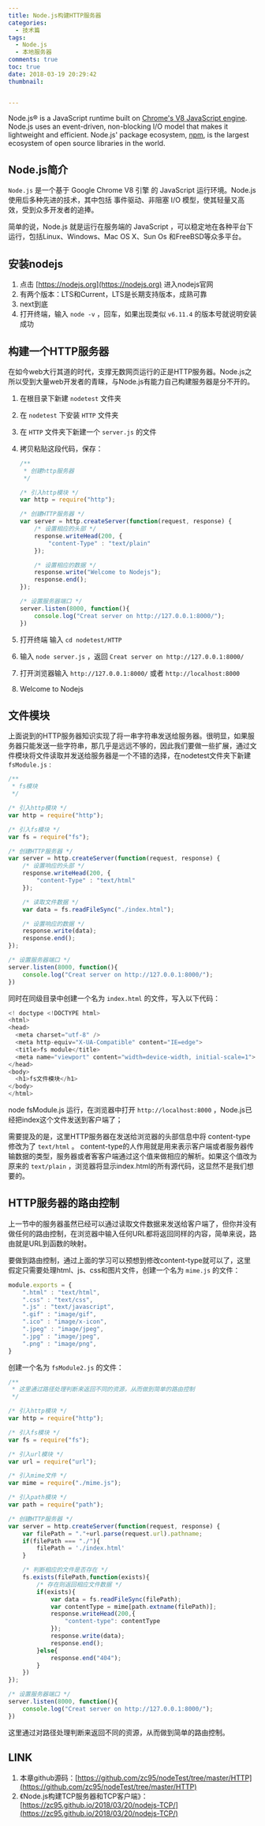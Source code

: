 ```yaml
---
title: Node.js构建HTTP服务器
categories:
  - 技术篇
tags:
  - Node.js
  - 本地服务器
comments: true
toc: true
date: 2018-03-19 20:29:42
thumbnail:


---
```


Node.js® is a JavaScript runtime built on [Chrome's V8 JavaScript engine](https://developers.google.com/v8/). Node.js uses an event-driven, non-blocking I/O model that makes it lightweight and efficient. Node.js' package ecosystem, [npm](https://www.npmjs.com/), is the largest ecosystem of open source libraries in the world.



## Node.js简介

`Node.js` 是一个基于 Google Chrome V8 引擎 的 JavaScript 运行环境。Node.js使用后多种先进的技术，其中包括 事件驱动、非阻塞 I/O 模型，使其轻量又高效，受到众多开发者的追捧。



简单的说，Node.js 就是运行在服务端的 JavaScript ，可以稳定地在各种平台下运行，包括Linux、Windows、Mac OS X、Sun Os 和FreeBSD等众多平台。


<!-- more -->


## 安装nodejs

1. 点击 [https://nodejs.org](https://nodejs.org) 进入nodejs官网
2. 有两个版本：LTS和Current，LTS是长期支持版本，成熟可靠
3. next到底
4. 打开终端，输入 `node -v` ，回车，如果出现类似 `v6.11.4` 的版本号就说明安装成功



## 构建一个HTTP服务器

在如今web大行其道的时代，支撑无数网页运行的正是HTTP服务器。Node.js之所以受到大量web开发者的青睐，与Node.js有能力自己构建服务器是分不开的。

1. 在根目录下新建 `nodetest` 文件夹

2. 在 `nodetest` 下安装 `HTTP` 文件夹

3. 在 `HTTP` 文件夹下新建一个 `server.js` 的文件

4. 拷贝粘贴这段代码，保存：

   ```javascript
   /**
    * 创建http服务器
    */

   /* 引入http模块 */
   var http = require("http");

   /* 创建HTTP服务器 */
   var server = http.createServer(function(request, response) {
       /* 设置相应的头部 */
       response.writeHead(200, {
           "content-Type" : "text/plain"
       });

       /* 设置相应的数据 */
       response.write("Welcome to Nodejs");
       response.end();
   });

   /* 设置服务器端口 */
   server.listen(8000, function(){
       console.log("Creat server on http://127.0.0.1:8000/");
   })
   ```

5. 打开终端 输入 `cd nodetest/HTTP` 

6. 输入 `node server.js` ，返回 `Creat server on http://127.0.0.1:8000/`

7. 打开浏览器输入 `http://127.0.0.1:8000/` 或者 `http://localhost:8000` 

8. Welcome to Nodejs

## 文件模块

上面说到的HTTP服务器知识实现了将一串字符串发送给服务器。很明显，如果服务器只能发送一些字符串，那几乎是远远不够的，因此我们要做一些扩展，通过文件模块将文件读取并发送给服务器是一个不错的选择，在nodetest文件夹下新建 `fsModule.js` :

```javascript
/**
 * fs模块
 */

/* 引入http模块 */
var http = require("http");

/* 引入fs模块 */
var fs = require("fs");

/* 创建HTTP服务器 */
var server = http.createServer(function(request, response) {
    /* 设置响应的头部 */
    response.writeHead(200, {
        "content-Type" : "text/html"
    });

    /* 读取文件数据 */
    var data = fs.readFileSync("./index.html");

    /* 设置响应的数据 */
    response.write(data);
    response.end();
});

/* 设置服务器端口 */
server.listen(8000, function(){
    console.log("Creat server on http://127.0.0.1:8000/");
})
```

同时在同级目录中创建一个名为 `index.html` 的文件，写入以下代码：

```javascript
<! doctype <!DOCTYPE html>
<html>
<head>
  <meta charset="utf-8" />
  <meta http-equiv="X-UA-Compatible" content="IE=edge">
  <title>fs module</title>
  <meta name="viewport" content="width=device-width, initial-scale=1">
</head>
<body>
  <h1>fs文件模块</h1>
</body>
</html>
```

node fsModule.js 运行，在浏览器中打开 `http://localhost:8000` ，Node.js已经把index这个文件发送到客户端了；

需要提及的是，这里HTTP服务器在发送给浏览器的头部信息中将 content-type修改为了 `text/html` 。 content-type的人作用就是用来表示客户端或者服务器传输数据的类型，服务器或者客客户端通过这个值来做相应的解析。如果这个值改为原来的 `text/plain` ，浏览器将显示index.html的所有源代码，这显然不是我们想要的。



## HTTP服务器的路由控制

上一节中的服务器虽然已经可以通过读取文件数据来发送给客户端了，但你并没有做任何的路由控制，在浏览器中输入任何URL都将返回同样的内容，简单来说，路由就是URL到函数的映射。



要做到路由控制，通过上面的学习可以预想到修改content-type就可以了，这里假定只需要处理html、js、css和图片文件，创建一个名为 `mime.js` 的文件：

```javascript
module.exports = {
    ".html" : "text/html",
    ".css" : "text/css",
    ".js" : "text/javascript",
    ".gif" : "image/gif",
    ".ico" : "image/x-icon",
    ".jpeg" : "image/jpeg",
    ".jpg" : "image/jpeg",
    ".png" : "image/png",
}
```



创建一个名为 `fsModule2.js` 的文件：

```javascript
/**
 * 这里通过路径处理判断来返回不同的资源，从而做到简单的路由控制
 */

/* 引入http模块 */
var http = require("http");

/* 引入fs模块 */
var fs = require("fs");

/* 引入url模块 */
var url = require("url");

/* 引入mime文件 */
var mime = require("./mime.js");

/* 引入path模块 */
var path = require("path");

/* 创建HTTP服务器 */
var server = http.createServer(function(request, response) {
    var filePath = "."+url.parse(request.url).pathname;
    if(filePath === "./"){
        filePath = './index.html'
    }

    /* 判断相应的文件是否存在 */
    fs.exists(filePath,function(exists){
        /* 存在则返回相应文件数据 */
        if(exists){
            var data = fs.readFileSync(filePath);
            var contentType = mime[path.extname(filePath)];
            response.writeHead(200,{
                "content-type": contentType
            });
            response.write(data);
            response.end();
        }else{
            response.end("404");
        }
    })
});

/* 设置服务器端口 */
server.listen(8000, function(){
    console.log("Creat server on http://127.0.0.1:8000/");
})
```

这里通过对路径处理判断来返回不同的资源，从而做到简单的路由控制。



## LINK

1. 本章github源码：[https://github.com/zc95/nodeTest/tree/master/HTTP](https://github.com/zc95/nodeTest/tree/master/HTTP)
2. 《Node.js构建TCP服务器和TCP客户端》：[https://zc95.github.io/2018/03/20/nodejs-TCP/](https://zc95.github.io/2018/03/20/nodejs-TCP/)

